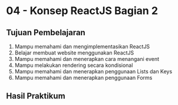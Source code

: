 # 04 - Konsep ReactJS Bagian 2

## Tujuan Pembelajaran

1. Mampu memahami dan mengimplementasikan ReactJS
2. Belajar membuat website menggunakan ReactJS
3. Mampu memahami dan menerapkan cara menangani event
4. Mampu melakukan rendering secara kondisional
5. Mampu memahami dan menerapkan penggunaan Lists dan Keys
6. Mampu memahami dan menerapkan penggunaan Forms


## Hasil Praktikum
